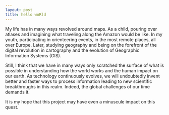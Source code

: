 ```yaml
---
layout: post
title: hello woRld
---
```


My life has in many ways revolved around maps. As a child, pouring over atlases and imagining what traveling along the Amazon would be like. In my youth, participating in orienteering events, in the most remote places, all over Europe. Later, studying geography and being on the forefront of the digital revolution in cartography and the evolution of Geographic Information Systems (GIS).

Still, I think that we have in many ways only scratched the surface of what is possible in understanding how the world works and the human impact on our earth. As technology continuously evolves, we will undoubtedly invent better and faster ways to process information leading to new scientific breakthroughs in this realm. Indeed, the global challenges of our time demands it.

It is my hope that this project may have even a minuscule impact on this quest.